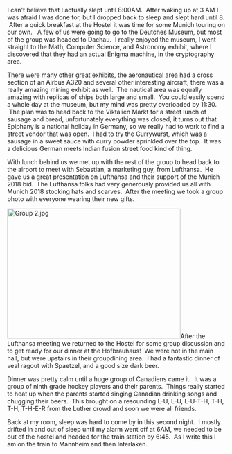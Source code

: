 <!--
.. title: Day 2, or is it 3?
.. date: 2011/01/07
.. slug: day-2-or-is-it-3
.. tags: Travel, Jterm11
.. link: 
.. description: 
-->


<p>I can't believe that I actually slept until 8:00AM.  After waking up at 3 AM I was afraid I was done for, but I dropped back to sleep and slept hard until 8.  After a quick breakfast at the Hostel it was time for some Munich touring on our own.   A few of us were going to go to the Deutches Museum, but most of the group was headed to Dachau.  I really enjoyed the museum, I went straight to the Math, Computer Science, and Astronomy exhibit, where I discovered that they had an actual Enigma machine, in the cryptography area.</p><p>There were many other great exhibits, the aeronautical area had a cross section of an Airbus A320 and several other interesting aircraft, there was a really amazing mining exhibit as well.  The nautical area was equally amazing with replicas of ships both large and small.  You could easily spend a whole day at the museum, but my mind was pretty overloaded by 11:30.  The plan was to head back to the Viktalien Markt for a street lunch of sausage and bread, unfortunately everything was closed, it turns out that Epiphany is a national holiday in Germany, so we really had to work to find a street vendor that was open.  I had to try the Currywurst, which was a sausage in a sweet sauce with curry powder sprinkled over the top.  It was a delicious German meets Indian fusion street food kind of thing.</p><p>With lunch behind us we met up with the rest of the group to head back to the airport to meet with Sebastian, a marketing guy, from Lufthansa.  He gave us a great presentation on Lufthansa and their support of the Munich 2018 bid.  The Lufthansa folks had very generously provided us all with Munich 2018 stocking hats and scarves.  After the meeting we took a group photo with everyone wearing their new gifts.</p><p><img title="Group 2.jpg" src="http://lh6.ggpht.com/_wISL1SSAaEA/TSc98Q_VcqI/AAAAAAAAAJI/KltztXDDBK4/Group%202.jpg?imgmax=800" border="0" alt="Group 2.jpg" width="400" height="300" />After the Lufthansa meeting we returned to the Hostel for some group discussion and to get ready for our dinner at the Hofbrauhaus!  We were not in the main hall, but were upstairs in their groupdining area.  I had a fantastic dinner of veal ragout with Spaetzel, and a good size dark beer.</p><p>Dinner was pretty calm until a huge group of Canadiens came it.  It was a group of ninth grade hockey players and their parents.  Things really started to heat up when the parents started singing Canadian drinking songs and chugging their beers.  This brought on a resounding L-U, L-U, L-U-T-H, T-H, T-H, T-H-E-R from the Luther crowd and soon we were all friends.</p><p>Back at my room, sleep was hard to come by in this second night.  I mostly drifted in and out of sleep until my alarm went off at 6AM, we needed to be out of the hostel and headed for the train station by 6:45.  As I write this I am on the train to Mannheim and then Interlaken.</p><p> </p><div class="blogger-post-footer"><img width='1' height='1' src='https://blogger.googleusercontent.com/tracker/2759017781463016019-446006758223426517?l=blog.bonelakesoftware.com' alt='' /></div>
